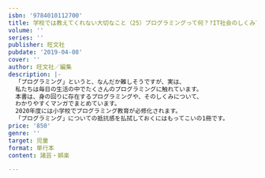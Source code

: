 ```yaml
---
isbn: '9784010112700'
title: 学校では教えてくれない大切なこと（25）プログラミングって何？?IT社会のしくみ?
volume: ''
series: ''
publisher: 旺文社
pubdate: '2019-04-08'
cover: ''
author: 旺文社／編集
description: |-
  「プログラミング」というと、なんだか難しそうですが、実は、
  私たちは毎日の生活の中でたくさんのプログラミングに触れています。
  本書は、身の回りに存在するプログラミングや、そのしくみについて、
  わかりやすくマンガでまとめています。
  2020年度には小学校でプログラミング教育が必修化されます。
  「プログラミング」についての抵抗感を払拭しておくにはもってこいの1冊です。
price: '850'
genre: ''
target: 児童
format: 単行本
content: 諸芸・娯楽

---
```

